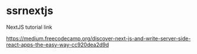 # ssrnextjs
NextJS tutorial link

https://medium.freecodecamp.org/discover-next-js-and-write-server-side-react-apps-the-easy-way-cc920dea2d9d
